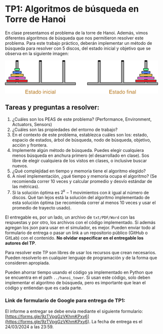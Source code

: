 # TP1: Algoritmos de búsqueda en Torre de Hanoi

En clase presentamos el problema de la torre de Hanoi. Además, vimos diferentes algoritmos de búsqueda que nos 
permitieron resolver este problema. Para este trabajo práctico, deberán implementar un método de búsqueda para 
resolver con 5 discos, del estado inicial y objetivo que se observa en la siguiente imagen:

![Torres Hanoi](./torres.png "Torres Hanoi")

## Tareas y preguntas a resolver:

1. ¿Cuáles son los PEAS de este problema? (Performance, Environment, Actuators, Sensors)
2. ¿Cuáles son las propiedades del entorno de trabajo?
3. En el contexto de este problema, establezca cuáles son los: estado, espacio de estados, árbol de búsqueda, 
nodo de búsqueda, objetivo, acción y frontera.
4. Implemente algún método de búsqueda. Puedes elegir cualquiera menos búsqueda en anchura primero (el desarrollado 
en clase). Sos libre de elegir cualquiera de los vistos en clases, o inclusive buscar nuevos.
5. ¿Qué complejidad en tiempo y memoria tiene el algoritmo elegido? 
6. A nivel implementación, ¿qué tiempo y memoria ocupa el algoritmo? (Se recomienda correr 10 veces y calcular 
promedio y desvío estándar de las métricas).
7. Si la solución óptima es $2^k - 1$ movimientos con *k* igual al número de discos. Qué tan lejos está la solución 
del algoritmo implementado de esta solución óptima (se recomienda correr al menos 10 veces y usar el promedio de 
trayecto usado). 

El entregable es, por un lado, un archivo de `txt/PDF/Word` con las respuestas y por otro, los archivos con el código 
implementado. Si además agregan los json para usar en el simulador, es mejor. Pueden enviar todo al formulario de
entrega o pasar un link a un repositorio público (GitHub o GitLab) con el contenido. **No olvidar especificar en el 
entregable los autores del TP**.

Para resolver este TP son libres de usar los recursos que crean necesarios. Pueden resolverlo en cualquier lenguaje de 
programación y de la forma que consideren apropiada. 

Pueden ahorrar tiempo usando el código ya implementado en Python que se encuentra en el path `../hanoi_tower`. 
Si usan este código, solo deben implementar el algoritmo de búsqueda, pero es importante que lean el código y 
entiendan que es cada parte.

### Link de formulario de Google para entrega de TP1: 

El informe a entregar se debe envia mediante el siguiente formulario: 
[https://forms.gle/9zTVpgGzVKhmKPxy6](https://forms.gle/9zTVpgGzVKhmKPxy6). La fecha de entrega es el 24/03/2024 a 
las 23:59.